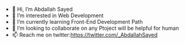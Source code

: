- 👋 Hi, I’m Abdallah Sayed
- 👀 I’m interested in Web Development
- 🌱 I’m currently learning Front-End Development Path
- 💞️ I’m looking to collaborate on any Ptoject will be helpful for human
- 📫 Reach me on twitter:https://twitter.com/_AbdallahSayed
